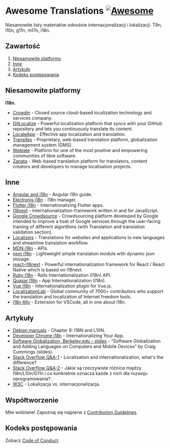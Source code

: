 # Awesome Translations [![Awesome](https://awesome.re/badge-flat.svg)](https://awesome.re)

Niesamowite listy materiałów odnośnie internacjonalizacji i lokalizacji. T9n, l10n, g11n, m17n, i18n.

## Zawartość

1. [Niesamowite platformy](#niesamowite-platformy)
2. [Inne](#inne)
3. [Artykuły](#artykuły)
4. [Kodeks postępowania](#kodeks-postępowania)

## Niesamowite platformy

**I18n.**

* [Crowdin](https://crowdin.com/) - Closed source cloud-based localization technology and services company.
* [GitLocalize](https://gitlocalize.com/) - Powerful localization platform that syncs with your GitHub repository and lets you continuously translate its content.
* [LocaleApp](https://www.localeapp.com/) - Effective app localization and translation.
* [Transifex](https://www.transifex.com/) - Proprietary, web-based translation platform, globalization management system (GMS).
* [Weblate](https://weblate.org/) - Platform for one of the most positive and empowering communities of libre software.
* [Zanata](http://zanata.org/) - Web-based translation platform for translators, content creators and developers to manage localisation projects.

## Inne

* [Angular and i18n](https://angular.io/guide/i18n) - Angular i18n guide.
* [Electronjs i18n](https://www.electronjs.org/apps/i18n-manager) - I18n manager.
* [Flutter i18n](https://flutter.dev/docs/development/accessibility-and-localization/internationalization) - Internationalizing Flutter apps.
* [I18next](https://www.i18next.com/) - Internationalization-framework written in and for JavaScript.
* [Google Crowdsource](https://crowdsource.google.com/) - Crowdsourcing platform developed by Google intended to improve a host of Google services through the user-facing training of different algorithms (with Translation and translation validation section).
* [Localizejs](https://localizejs.com/) - Translations for websites and applications to new languages and streamline translation workflow.
* [MDN i18n](https://developer.mozilla.org/en-US/docs/Mozilla/Add-ons/WebExtensions/API/i18n) - APIs.
* [npm i18n](https://www.npmjs.com/package/i18n) - Lightweight simple translation module with dynamic json storage.
* [react-i18next](https://react.i18next.com/) - Powerful internationalization framework for React / React Native which is based on i18next.
* [Ruby I18n](https://guides.rubyonrails.org/i18n.html) - Rails Internationalization (I18n) API.
* [Quasar I18n](https://quasar.dev/options/app-internationalization) - App Internationalization (I18n).
* [Vue I18n](https://kazupon.github.io/vue-i18n/) - Internationalization plugin for Vue.js.
* [LocalizationLab](https://www.localizationlab.org/) - Global community of 7000+ contributors who support the translation and localization of Internet freedom tools.
* [i18n Ally](https://marketplace.visualstudio.com/items?itemName=antfu.i18n-ally) - Extension for VSCode, all in one about i18n.

## Artykuły

* [Debian manuals](https://www.debian.org/doc/manuals/debian-reference/ch08.en.html) - Chapter 8: I18N and L10N.
* [Developer Chrome i18n](https://developer.chrome.com/webstore/i18n) - Internationalizing Your App.
* [Software Globalization, Berkeley.edu - slides](https://lx.berkeley.edu/sites/default/files/berkeleylinguisticsdeptg11ncldr.pdf) - "Software Globalization and Adding Languages on Computers and Mobile Devices" by Craig Cummings (slides).
* [Stack Overflow Q&A-1](https://stackoverflow.com/questions/506743/localization-and-internationalization-whats-the-difference) - Localization and internationalization, what's the difference?
* [Stack Overflow Q&A-2](https://stackoverflow.com/questions/754520/what-is-the-actual-differences-between-i18n-l10n-g11n-and-specifically-what-does) - Jakie są rzeczywiste różnice między I18n/L10n/G11n i co konkretnie oznacza każde z nich dla rozwoju oprogramowania?
* [W3C](https://www.w3.org/International/questions/qa-i18n) - Lokalizacja vs. internacjonalizacja.

## Współtworzenie

Mile widziane! Zapoznaj się najpierw z [Contribution Guidelines](CONTRIBUTING.md).

## Kodeks postępowania

Zobacz [Code of Conduct](CODE-OF-CONDUCT.md).
